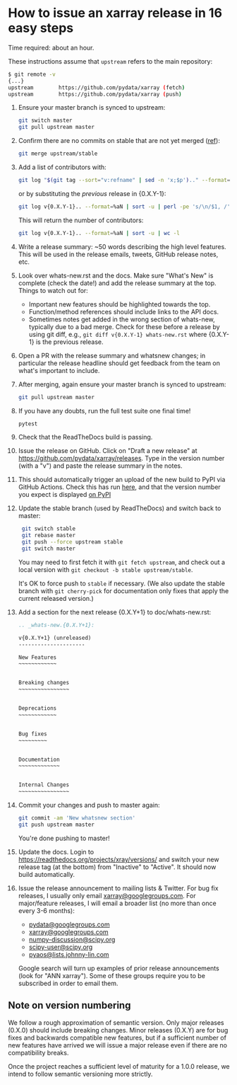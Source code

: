 # How to issue an xarray release in 16 easy steps

Time required: about an hour.

These instructions assume that `upstream` refers to the main repository:

```sh
$ git remote -v
{...}
upstream        https://github.com/pydata/xarray (fetch)
upstream        https://github.com/pydata/xarray (push)
```

<!-- markdownlint-disable MD031 -->

 1. Ensure your master branch is synced to upstream:
     ```sh
     git switch master
     git pull upstream master
     ```
 2. Confirm there are no commits on stable that are not yet merged
    ([ref](https://github.com/pydata/xarray/pull/4440)):
     ```sh
     git merge upstream/stable
     ```
 3. Add a list of contributors with:
    ```sh
    git log "$(git tag --sort="v:refname" | sed -n 'x;$p').." --format=%aN | sort -u | perl -pe 's/\n/$1, /'
    ```
    or by substituting the _previous_ release in {0.X.Y-1}:
    ```sh
    git log v{0.X.Y-1}.. --format=%aN | sort -u | perl -pe 's/\n/$1, /'
    ```
    This will return the number of contributors:
    ```sh
    git log v{0.X.Y-1}.. --format=%aN | sort -u | wc -l
    ```
 4. Write a release summary: ~50 words describing the high level features. This
    will be used in the release emails, tweets, GitHub release notes, etc.
 5. Look over whats-new.rst and the docs. Make sure "What's New" is complete
    (check the date!) and add the release summary at the top.
    Things to watch out for:
    - Important new features should be highlighted towards the top.
    - Function/method references should include links to the API docs.
    - Sometimes notes get added in the wrong section of whats-new, typically
      due to a bad merge. Check for these before a release by using git diff,
      e.g., `git diff v{0.X.Y-1} whats-new.rst` where {0.X.Y-1} is the previous
      release.
 6. Open a PR with the release summary and whatsnew changes; in particular the
    release headline should get feedback from the team on what's important to include.
 7. After merging, again ensure your master branch is synced to upstream:
     ```sh
     git pull upstream master
     ```
 8. If you have any doubts, run the full test suite one final time!
      ```sh
      pytest
      ```
 9. Check that the ReadTheDocs build is passing.
10. Issue the release on GitHub. Click on "Draft a new release" at
    <https://github.com/pydata/xarray/releases>. Type in the version number (with a "v")
    and paste the release summary in the notes.
11. This should automatically trigger an upload of the new build to PyPI via GitHub Actions.
    Check this has run [here](https://github.com/pydata/xarray/actions/workflows/pypi-release.yaml),
    and that the version number you expect is displayed [on PyPI](https://pypi.org/project/xarray/)
12. Update the stable branch (used by ReadTheDocs) and switch back to master:
     ```sh
      git switch stable
      git rebase master
      git push --force upstream stable
      git switch master
     ```
    You may need to first fetch it with `git fetch upstream`,
    and check out a local version with `git checkout -b stable upstream/stable`.

    It's OK to force push to `stable` if necessary. (We also update the stable
    branch with `git cherry-pick` for documentation only fixes that apply the
    current released version.)
13. Add a section for the next release {0.X.Y+1} to doc/whats-new.rst:
     ```rst
     .. _whats-new.{0.X.Y+1}:

     v{0.X.Y+1} (unreleased)
     ---------------------

     New Features
     ~~~~~~~~~~~~


     Breaking changes
     ~~~~~~~~~~~~~~~~


     Deprecations
     ~~~~~~~~~~~~


     Bug fixes
     ~~~~~~~~~


     Documentation
     ~~~~~~~~~~~~~


     Internal Changes
     ~~~~~~~~~~~~~~~~

     ```
14. Commit your changes and push to master again:
      ```sh
      git commit -am 'New whatsnew section'
      git push upstream master
      ```
    You're done pushing to master!

15. Update the docs. Login to <https://readthedocs.org/projects/xray/versions/>
    and switch your new release tag (at the bottom) from "Inactive" to "Active".
    It should now build automatically.
16. Issue the release announcement to mailing lists & Twitter. For bug fix releases, I
    usually only email xarray@googlegroups.com. For major/feature releases, I will email a broader
    list (no more than once every 3-6 months):
      - pydata@googlegroups.com
      - xarray@googlegroups.com
      - numpy-discussion@scipy.org
      - scipy-user@scipy.org
      - pyaos@lists.johnny-lin.com

    Google search will turn up examples of prior release announcements (look for
    "ANN xarray").
    Some of these groups require you to be subscribed in order to email them.

<!-- markdownlint-enable MD013 -->

## Note on version numbering

We follow a rough approximation of semantic version. Only major releases (0.X.0)
should include breaking changes. Minor releases (0.X.Y) are for bug fixes and
backwards compatible new features, but if a sufficient number of new features
have arrived we will issue a major release even if there are no compatibility
breaks.

Once the project reaches a sufficient level of maturity for a 1.0.0 release, we
intend to follow semantic versioning more strictly.
